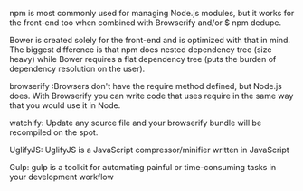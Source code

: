 npm is most commonly used for managing Node.js modules, but it works for the front-end too when combined with Browserify and/or $ npm dedupe.

Bower is created solely for the front-end and is optimized with that in mind. The biggest difference is that npm does nested dependency tree (size heavy) while Bower requires a flat dependency tree (puts the burden of dependency resolution on the user).

browserify :Browsers don't have the require method defined, but Node.js does. With Browserify you can write code that uses require in the same way that you would use it in Node.

watchify: Update any source file and your browserify bundle will be recompiled on the spot.

UglifyJS: UglifyJS is a JavaScript compressor/minifier written in JavaScript

Gulp: gulp is a toolkit for automating painful or time-consuming tasks in your development workflow
